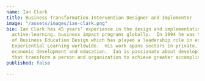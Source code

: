 ```yaml
---
name: Ian Clark
title: Business Transformation Intervention Designer and Implementer
image: "/assets/images/ian-clark.png"
bio: Ian Clark has 45 years’ experience in the design and implementation of experiential,
  active-learning, business impact programs globally.  In 1994 he was the co-founder
  of Business Education Design which has played a leadership role in establishing
  Experiential Learning worldwide.  His work spans sectors in private, non-profit,
  economic development and education.  Ian is passionate about developing programs
  that transform a person and organization to achieve greater accomplishments.
published: false

---
```

